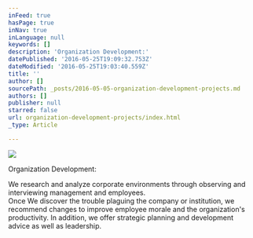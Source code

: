 ```yaml
---
inFeed: true
hasPage: true
inNav: true
inLanguage: null
keywords: []
description: 'Organization Development:'
datePublished: '2016-05-25T19:09:32.753Z'
dateModified: '2016-05-25T19:03:40.559Z'
title: ''
author: []
sourcePath: _posts/2016-05-05-organization-development-projects.md
authors: []
publisher: null
starred: false
url: organization-development-projects/index.html
_type: Article

---
```

![](https://the-grid-user-content.s3-us-west-2.amazonaws.com/eddc5162-e3e1-4a6d-9ad1-95c85a82a6b3.jpg)

Organization Development:

We research and analyze corporate environments through observing and interviewing management and employees.   
Once We discover the trouble plaguing the company or institution, we recommend changes to improve employee morale and the organization's productivity. In addition, we offer strategic planning and development advice as well as leadership.